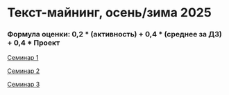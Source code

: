 # Текст-майнинг, осень/зима 2025
### Формула оценки: 0,2 * (активность) + 0,4 * (среднее за ДЗ) + 0,4 * Проект

[Семинар 1](https://github.com/knapweedss/TextMining_HSE/tree/main/autumn-winter-2025/sem01)

[Семинар 2](https://github.com/knapweedss/TextMining_HSE/tree/main/autumn-winter-2025/sem02)

[Семинар 3](https://github.com/knapweedss/TextMining_HSE/blob/main/autumn-winter-2025/sem03)
